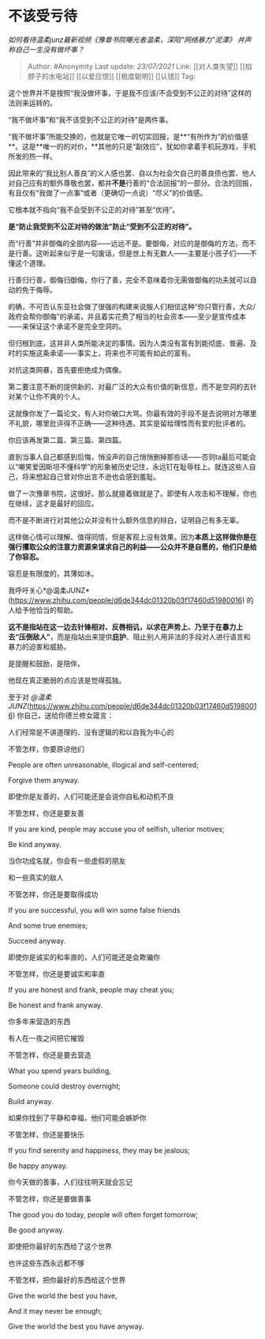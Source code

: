 # 不该受亏待
*如何看待温柔junz最新视频《豫章书院曝光者温柔，深陷“网络暴力”泥潭》 并声称自己一生没有做坏事？*

> Author: #Anonymity
> Last update: *23/07/2021*
> Link: [[对人类失望]] [[掐脖子的水电站]] [[以爱应恨]] [[极度聪明]] [[认错]]
> Tag:

这个世界并不是按照“我没做坏事，于是我不应该/不会受到不公正的对待”这样的法则来运转的。

“我不做坏事”和“我不该受到不公正的对待”是两件事。

“我不做坏事”所能交换的，也就是它唯一的切实回报，是**“有所作为”的价值感**。这是**唯一的的对价，**其他的只是“副效应”，犹如你拿着手机玩游戏，手机所发的热一样。

因此带来的“我比别人善良”的义人感也罢、自以为社会欠自己的善良债也罢、他人对自己应有的额外尊敬也罢，都并**不是**行善的“合法回报”的一部分。合法的回报，有且仅有“我做了一点事”或者（更确切一点说）“尽义”的价值感。

它根本就不指向“我不会受到不公正的对待”甚至“优待”。

**是“防止我受到不公正对待的做法”防止“受到不公正的对待”。**

而“行善”并非御侮的全部内容——远远不是。要御侮，对应的是御侮的方法，而不是行善。这听起来似乎是一句废话，但是世上有无数人——主要是小孩子们——不懂这个道理。

行善归行善，御侮归御侮，你行了善，完全不意味着你无需做御侮的功夫就可以自动的免于侮辱。

的确，不可否认东亚社会做了很强的构建来说服人们相信这种“你只管行善，大众/政府会帮你御侮”的承诺，并且着实花费了相当的社会资本——至少是宣传成本——来保证这个承诺不是完全空洞的。

但归根到底，这并非人类所能决定的事情。因为人类没有富有到能彻底、普遍、及时的实施这条承诺——事实上，将来也不可能有如此的富有。

对抗这类网暴，首先要拒绝成为偶像。

第二要注意不断的提供新的、对最广泛的大众有价值的新信息，而不是空洞的去针对某个让你不爽的个人。

这就像你发了一篇论文，有人对你破口大骂。你最有效的手段不是去说明对方哪里不礼貌，哪里批评得不正确——这种待遇，其实是留给理性而有爱的批评者的。

你应该再发第二篇、第三篇、第四篇。

直到当事人自己都感到后悔，悄没声的自己悄悄删掉那些话——否则ta最后可能会以“嘲笑爱因斯坦不懂科学”的形象被历史记住，永远钉在耻辱柱上。就连这些人自己，将来想起自己曾对你出言不逊也会感到羞耻。

做了一次豫章书院，这很好。那么就接着做就是了。即使有人攻击和不理解，你也在继续，这才是最好的回应。

而不是不断进行对其他公众并没有什么额外信息的辩白，证明自己有多无辜。

这样做心情可以理解、值得同情，但是客观上没有效果。因为**本质上这样做你是在强行攫取公众的注意力资源来谋求自己的利益——公众并不是自愿的，他们只是给了你容忍。**

容忍是有限度的，其薄如冰。

我呼吁关心*@温柔JUNZ*(https://www.zhihu.com/people/d6de344dc01320b03f17460d51980016) 的人给予他恰当的帮助。

**这不是指站在这一边去针锋相对、反唇相讥，以求在声势上、乃至于在暴力上去“压倒敌人”**，而是指站出来提供**庇护**、阻止别人用非法的手段对人进行语言和暴力的迫害和威胁。

是提醒和鼓励，是陪伴。

他现在真正脆弱的点应该是觉得孤独。

至于对 *@温柔JUNZ*(https://www.zhihu.com/people/d6de344dc01320b03f17460d51980016) 你自己，送给你德兰修女箴言：

人们经常是不讲道理的、没有逻辑的和以自我为中心的

不管怎样，你要原谅他们

People are often unreasonable, illogical and self-centered;

Forgive them anyway.

即使你是友善的，人们可能还是会说你自私和动机不良

不管怎样，你还是要友善

If you are kind, people may accuse you of selfish, ulterior motives;

Be kind anyway.

当你功成名就，你会有一些虚假的朋友

和一些真实的敌人

不管怎样，你还是要取得成功

If you are successful, you will win some false friends

And some true enemies;

Succeed anyway.

即使你是诚实的和率直的，人们可能还是会欺骗你

不管怎样，你还是要诚实和率直

If you are honest and frank, people may cheat you;

Be honest and frank anyway.

你多年来营造的东西

有人在一夜之间把它摧毁

不管怎样，你还是要去营造

What you spend years building,

Someone could destroy overnight;

Build anyway.

如果你找到了平静和幸福，他们可能会嫉妒你

不管怎样，你还是要快乐

If you find serenity and happiness, they may be jealous;

Be happy anyway.

你今天做的善事，人们往往明天就会忘记

不管怎样，你还是要做善事

The good you do today, people will often forget tomorrow;

Be good anyway.

即使把你最好的东西给了这个世界

也许这些东西永远都不够

不管怎样，把你最好的东西给这个世界

Give the world the best you have,

And it may never be enough;

Give the world the best you have anyway.
